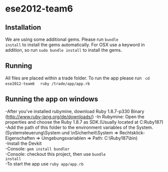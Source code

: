 ese2012-team6
==============

Installation
------------
We are using some additional gems. Please run <code>bundle install</code> to install the gems automatically.
For OSX use a keyword in addition, so run <code>sudo bundle install</code> to install the gems.

Running
-------
All files are placed within a trade folder. To run the app please run 
<code>
cd ese2012-team6
</code>
<code>
ruby /trade/app/app.rb
</code>

Running the app on windows
---------------------------------------------------------
-After you've installed rubymine, download Ruby 1.8.7-p330 Binary (http://www.ruby-lang.org/de/downloads/) 
-In Rubymine: Open the properties and choose the Ruby 1.8.7 as SDK.(Usually located at C:Ruby187)  
-Add the path of this folder to the environment variables of the System. (Systemsteuerung\System und \nSicherheit\System => Rechtsklick-Eigenschaften => Umgebungsvariablen => Path: C:\Ruby187\bin)  
-Install the Devkit  
-Console: <code>gem install bundler</code>  
-Console: checkout this project, then use <code>bundle install</code>  
-To start the app use <code>ruby app/app.rb</code>
